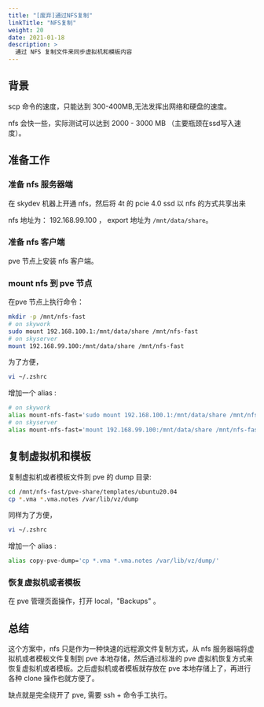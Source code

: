 ```yaml
---
title: "[废弃]通过NFS复制"
linkTitle: "NFS复制"
weight: 20
date: 2021-01-18
description: >
  通过 NFS 复制文件来同步虚拟机和模板内容
---
```




## 背景

scp 命令的速度，只能达到 300-400MB,无法发挥出网络和硬盘的速度。

nfs 会快一些，实际测试可以达到 2000 - 3000 MB （主要瓶颈在ssd写入速度）。

## 准备工作

### 准备 nfs 服务器端

在 skydev 机器上开通 nfs，然后将 4t 的 pcie 4.0 ssd 以 nfs 的方式共享出来

nfs 地址为： 192.168.99.100 ， export 地址为 `/mnt/data/share`。

### 准备 nfs 客户端

pve 节点上安装 nfs 客户端。

### mount nfs 到 pve 节点

在pve 节点上执行命令：

```bash
mkdir -p /mnt/nfs-fast
# on skywork
sudo mount 192.168.100.1:/mnt/data/share /mnt/nfs-fast
# on skyserver
mount 192.168.99.100:/mnt/data/share /mnt/nfs-fast
```

为了方便，

```bash
vi ~/.zshrc
```

增加一个 alias :

```bash
# on skywork
alias mount-nfs-fast='sudo mount 192.168.100.1:/mnt/data/share /mnt/nfs-fast'
# on skyserver
alias mount-nfs-fast='mount 192.168.99.100:/mnt/data/share /mnt/nfs-fast'
```

## 复制虚拟机和模板

复制虚拟机或者模板文件到 pve 的 dump 目录: 

```bash
cd /mnt/nfs-fast/pve-share/templates/ubuntu20.04
cp *.vma *.vma.notes /var/lib/vz/dump 
```

同样为了方便，

```bash
vi ~/.zshrc
```

增加一个 alias :

```bash
alias copy-pve-dump='cp *.vma *.vma.notes /var/lib/vz/dump/'
```

### 恢复虚拟机或者模板

在 pve 管理页面操作，打开 local，"Backups" 。

 ## 总结

这个方案中，nfs 只是作为一种快速的远程源文件复制方式，从 nfs 服务器端将虚拟机或者模板文件复制到 pve 本地存储，然后通过标准的 pve 虚拟机恢复方式来恢复虚拟机或者模板。之后虚拟机或者模板就存放在 pve 本地存储上了，再进行各种 clone 操作也就方便了。

缺点就是完全绕开了 pve, 需要 ssh + 命令手工执行。



